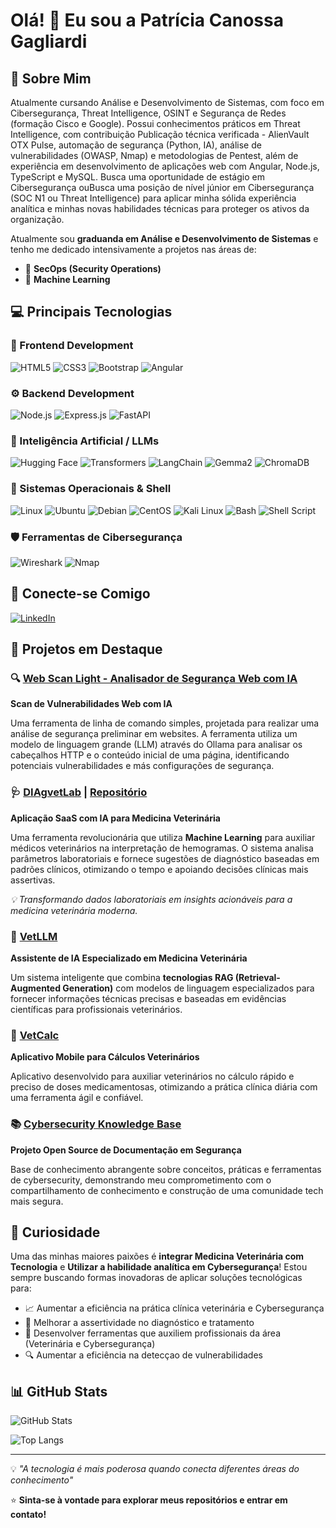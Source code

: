 # Olá! 👋 Eu sou a Patrícia Canossa Gagliardi

## 🚀 Sobre Mim

Atualmente cursando Análise e Desenvolvimento de Sistemas, com foco em Cibersegurança, Threat Intelligence, OSINT e Segurança de Redes (formação Cisco e Google). Possui conhecimentos práticos em Threat Intelligence, com contribuição Publicação técnica verificada - AlienVault OTX Pulse, automação de segurança (Python, IA), análise de vulnerabilidades (OWASP, Nmap) e metodologias de Pentest, além de experiência em desenvolvimento de aplicações web com Angular, Node.js, TypeScript e MySQL. Busca uma oportunidade de estágio em Cibersegurança ouBusca uma posição de nível júnior em Cibersegurança (SOC N1 ou Threat Intelligence) para aplicar minha sólida experiência analítica e minhas novas habilidades técnicas para proteger os ativos da organização.

Atualmente sou **graduanda em Análise e Desenvolvimento de Sistemas** e tenho me dedicado intensivamente a projetos nas áreas de:
- 🔐 **SecOps (Security Operations)**
- 🤖 **Machine Learning**

## 💻 Principais Tecnologias

### 🚀 Frontend Development

![HTML5](https://img.shields.io/badge/HTML5-E34F26?style=for-the-badge&logo=html5&logoColor=white)
![CSS3](https://img.shields.io/badge/CSS3-1572B6?style=for-the-badge&logo=css3&logoColor=white)
![Bootstrap](https://img.shields.io/badge/Bootstrap-7952B3?style=for-the-badge&logo=bootstrap&logoColor=white)
![Angular](https://img.shields.io/badge/Angular-DD0031?style=for-the-badge&logo=angular&logoColor=white)

### ⚙️ Backend Development

![Node.js](https://img.shields.io/badge/Node.js-339933?style=for-the-badge&logo=nodedotjs&logoColor=white)
![Express.js](https://img.shields.io/badge/Express.js-000000?style=for-the-badge&logo=express&logoColor=white)
![FastAPI](https://img.shields.io/badge/FastAPI-009688?style=for-the-badge&logo=fastapi&logoColor=white)

### 🧠 Inteligência Artificial / LLMs

![Hugging Face](https://img.shields.io/badge/Hugging%20Face-FFD21E?style=for-the-badge&logo=huggingface&logoColor=black)
![Transformers](https://img.shields.io/badge/Transformers-4051B5?style=for-the-badge&logo=huggingface&logoColor=white)
![LangChain](https://img.shields.io/badge/LangChain-019934?style=for-the-badge&logoColor=white)
![Gemma2](https://img.shields.io/badge/Gemma2-4285F4?style=for-the-badge&logoColor=white)
![ChromaDB](https://img.shields.io/badge/ChromaDB-5f43e8?style=for-the-badge&logoColor=white)

### 🐧 Sistemas Operacionais & Shell

![Linux](https://img.shields.io/badge/Linux-FCC624?style=for-the-badge&logo=linux&logoColor=black)
![Ubuntu](https://img.shields.io/badge/Ubuntu-E95420?style=for-the-badge&logo=ubuntu&logoColor=white)
![Debian](https://img.shields.io/badge/Debian-A81D33?style=for-the-badge&logo=debian&logoColor=white)
![CentOS](https://img.shields.io/badge/CentOS-212259?style=for-the-badge&logo=centos&logoColor=white)
![Kali Linux](https://img.shields.io/badge/Kali_Linux-557C94?style=for-the-badge&logo=kalilinux&logoColor=white)
![Bash](https://img.shields.io/badge/Bash-4EAA25?style=for-the-badge&logo=gnubash&logoColor=white)
![Shell Script](https://img.shields.io/badge/Shell_Script-121011?style=for-the-badge&logo=powershell&logoColor=white)

### 🛡️ Ferramentas de Cibersegurança

![Wireshark](https://img.shields.io/badge/Wireshark-1679A7?style=for-the-badge&logo=wireshark&logoColor=white)
![Nmap](https://img.shields.io/badge/Nmap-4f4f4f?style=for-the-badge&logoColor=white)

## 🔗 Conecte-se Comigo

[![LinkedIn](https://img.shields.io/badge/LinkedIn-0077B5?style=for-the-badge&logo=linkedin&logoColor=white)](https://www.linkedin.com/in/patricia-canossa-gagliardi/)

## 🚀 Projetos em Destaque

### 🔍 [Web Scan Light - Analisador de Segurança Web com IA](https://github.com/pcanossa/web-scan-light)
**Scan de Vulnerabilidades Web com IA**

Uma ferramenta de linha de comando simples, projetada para realizar uma análise de segurança preliminar em websites. A ferramenta utiliza um modelo de linguagem grande (LLM) através do Ollama para analisar os cabeçalhos HTTP e o conteúdo inicial de uma página, identificando potenciais vulnerabilidades e más configurações de segurança.

### 🩺 [DIAgvetLab](https://diagvet-lab.onrender.com/) | [Repositório](https://github.com/pcanossa/Diagvet_Lab)
**Aplicação SaaS com IA para Medicina Veterinária**

Uma ferramenta revolucionária que utiliza **Machine Learning** para auxiliar médicos veterinários na interpretação de hemogramas. O sistema analisa parâmetros laboratoriais e fornece sugestões de diagnóstico baseadas em padrões clínicos, otimizando o tempo e apoiando decisões clínicas mais assertivas.

*💡 Transformando dados laboratoriais em insights acionáveis para a medicina veterinária moderna.*

### 🤖 [VetLLM](https://github.com/pcanossa/VetLLM-RAG)
**Assistente de IA Especializado em Medicina Veterinária**

Um sistema inteligente que combina **tecnologias RAG (Retrieval-Augmented Generation)** com modelos de linguagem especializados para fornecer informações técnicas precisas e baseadas em evidências científicas para profissionais veterinários.

### 📱 [VetCalc](https://github.com/pcanossa/mobile-vetcalc)
**Aplicativo Mobile para Cálculos Veterinários**

Aplicativo desenvolvido para auxiliar veterinários no cálculo rápido e preciso de doses medicamentosas, otimizando a prática clínica diária com uma ferramenta ágil e confiável.

### 📚 [Cybersecurity Knowledge Base](https://pcanossa.github.io/Cybersecurity-Docs/)
**Projeto Open Source de Documentação em Segurança**

Base de conhecimento abrangente sobre conceitos, práticas e ferramentas de cybersecurity, demonstrando meu comprometimento com o compartilhamento de conhecimento e construção de uma comunidade tech mais segura.

## 🌟 Curiosidade

Uma das minhas maiores paixões é **integrar Medicina Veterinária com Tecnologia** e **Utilizar a habilidade analítica em Cybersegurança**! Estou sempre buscando formas inovadoras de aplicar soluções tecnológicas para:

- 📈 Aumentar a eficiência na prática clínica veterinária e Cybersegurança
- 🎯 Melhorar a assertividade no diagnóstico e tratamento
- 🔬 Desenvolver ferramentas que auxiliem profissionais da área (Veterinária e Cybersegurança)
- 🔍 Aumentar a eficiência na detecçao de vulnerabilidades

## 📊 GitHub Stats

![GitHub Stats](https://github-readme-stats.vercel.app/api?username=pcanossa&show_icons=true&theme=radical)

![Top Langs](https://github-readme-stats.vercel.app/api/top-langs/?username=pcanossa&layout=compact&theme=radical)

---

💡 *"A tecnologia é mais poderosa quando conecta diferentes áreas do conhecimento"*

⭐ **Sinta-se à vontade para explorar meus repositórios e entrar em contato!**
